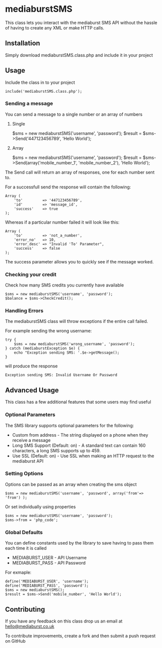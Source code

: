 mediaburstSMS
=============

This class lets you interact with the mediaburst SMS API without 
the hassle of having to create any XML or make HTTP calls.

Installation
------------
Simply download mediaburstSMS.class.php and include it in your project

Usage
-----

Include the class in to your project

	include('mediaburstSMS.class.php');

### Sending a message

You can send a message to a single number or an array of numbers

1. Single

	$sms = new mediaburstSMS('username', 'password');
	$result = $sms->Send('447123456789', 'Hello World');

2. Array
	
	$sms = new mediaburstSMS('username', 'password');
	$result = $sms->Send(array('mobile_number_1', 'mobile_number_2'), 'Hello World');
	
The Send call will return an array of responses, one for each number sent to. 

For a successfull send the response will contain the following:

	Array ( 
		'to'         => '447123456789',
		'id'         => 'message_id',
		'success'    => true
	); 

Whereas if a particular number failed it will look like this:

	Array (
		'to'         => 'not_a_number',
		'error_no'   => 10,
		'error_desc' => "Invalid 'To' Parameter",
		'success'    => false 
	);

The success parameter allows you to quickly see if the message worked.

### Checking your credit

Check how many SMS credits you currently have available

	$sms = new mediaburstSMS('username', 'password');
	$balance = $sms->CheckCredit();

### Handling Errors
The mediaburstSMS class will throw exceptions if the entire call failed. 

For example sending the wrong username:

	try {
		$sms = new mediaburstSMS('wrong_username', 'password');
	} catch (mediaburstException $e) {
		echo "Exception sending SMS: '.$e->getMessage();
	}

will produce the response

	Exception sending SMS: Invalid Username Or Password

Advanced Usage
--------------

This class has a few additional features that some users may find useful

### Optional Parameters

The SMS library supports optional parameters for the following:

* Custom from address - The string displayed on a phone when they receive a message
* Long SMS Support (Default: on) - A standard text can contain 160 characters, a long SMS supports up to 459.
* Use SSL (Default: on) - Use SSL when making an HTTP request to the mediaburst API

### Setting Options
Options can be passed as an array when creating the sms object

	$sms = new mediaburstSMS('username', 'password', array('from'=> 'from') );

Or set individually using properties

	$sms = new mediaburstSMS('username', 'password');
	$sms->from = 'php_code';

### Global Defaults
You can define constants used by the library to save having to pass them each time it is called

* MEDIABURST_USER - API Username
* MEDIABURST_PASS - API Password

For exmaple: 

	define('MEDIABURST_USER', 'username');
	define('MEDIABURST_PASS', 'password');
	$sms = new mediaburstSMS();
	$result = $sms->Send('mobile_number', 'Hello World');

Contributing
------------

If you have any feedback on this class drop us an email at hello@mediaburst.co.uk

To contribute improvements, create a fork and then submit a push request on GitHub

